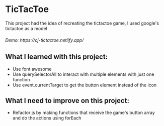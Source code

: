 <h1>TicTacToe</h1>

<p>This project had the idea of recreating the tictactoe game, I used google's tictactoe as a model</p>

<h6>Demo: https://cj-tictactoe.netlify.app/</h6>

<h2> What I learned with this project: </h2>
<ul>
    <li>Use font awesome</li>
    <li>Use querySelectorAll to interact with multiple elements with just one function</li>
    <li>Use event.currentTarget to get the button element instead of the icon</li>
</ul>

<h2> What I need to improve on this project: </h2>
<ul>
    <li>Refactor js by making functions that receive the game's button array and do the actions using forEach</li>
</ul>
